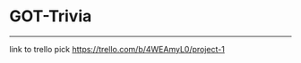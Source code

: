 # GOT-Trivia





*************************
link to trello pick
https://trello.com/b/4WEAmyL0/project-1

